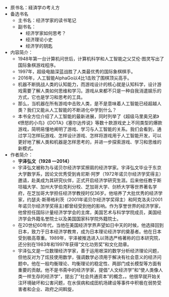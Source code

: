 - 原书名：経済学の考え方
- 备选书名
    - 主书名：经济学家的读书笔记
    - 副书名：
        - 经济学家如何思考？
        - 经济理论小史
        - 经济学的钥匙
- 内容简介：
    - 1948年第一台计算机问世后，计算机科学和人工智能之父艾伦·图灵写出了国际象棋游戏程序。
    - 1997年，超级电脑深蓝战胜了人类最优秀的国际象棋棋手。
    - 2016年，人工智能AlphaGo以4比1击败了围棋顶尖高手。
    - 机器不断挑战人类的认知能力，而游戏设计的核心就是认知科学，设计游戏需要了解人类如何思维和学习。游戏从来都不只是一种自我消遣娱乐的方式，它也是学习和思考的工具。
    - 那么，当机器在所有游戏中击败人类，是不是意味着人工智能已经超越人类？我们又能从人工智能的不断进化中学到什么？
    - 本书全方位介绍了人工智能的最新进展，同时列举了《超级马里奥兄弟》《愤怒的小鸟》《DOTA》《塞尔达传说》等数十款游戏史上不同类型的爆款游戏，简明易懂地阐明了游戏、学习与人工智能的关系。我们会看到，通过学习怎样玩游戏、怎样设计游戏、怎样将游戏用于人工智能开发，可以更好地了解人类和机器是怎样思考的，并进一步探索游戏、学习和思维的新模式。
- 作者简介：
    - **宇泽弘文（1928 —2014）**
    - 宇泽弘文被称为与诺贝尔经济学奖擦肩的经济学家。宇泽弘文毕业于东京大学数学系，因论文优秀受到肯尼斯·阿罗（1972年诺贝尔经济学奖得主）邀请，赴美成为其研究伙伴，正式开启经济学研究生涯。后来他任教于斯坦福大学、加州大学伯克利分校、芝加哥大学、剑桥大学等世界著名学府，在芝加哥大学担任经济学教授时仅36岁。他培养了大批优秀的经济学家，约瑟夫·斯蒂格利茨（2001年诺贝尔经济学奖得主）和阿克洛夫(2001年诺贝尔经济学奖得主)都曾经受到他的影响。作为享誉世界的经济学家，他曾担任国际计量经济学学会的主席，美国艺术与科学学院成员，美国经济学会外籍名誉院士以及美国国家科学院外籍院士。
    - 在20世纪60年代，当他在美国经济学界声望如日中天的时候，他选择回到日本，致力于日本经济学教育，成为日本理论经济学的奠基者。他在日本受到极高尊重。1989年，宇泽被推选进入以筛选严格著称的日本研究院，还分别在1983年和1997年获得“文化功劳奖”和文化勋章。
    - 宇泽弘文是一位数理经济学家，善于运用艰深的数学分析经济理论问题，但他反对为了炫技使用数学，强调数学必须用于解决有社会意义的经济问题中。他在一般均衡理论、均衡理论的稳定性、两部门成长模型等方面有重要的贡献。他不是书斋中的经济学家，提倡“人文经济学”和“使人类像人类一样生存的经济学”，提出了“社会共通资本”的概念，。他很早就开始关注环境破坏和公害问题，在水俣病和成田机场建设等事件中积极在弱势受害者和企业、政府之间斡旋，
